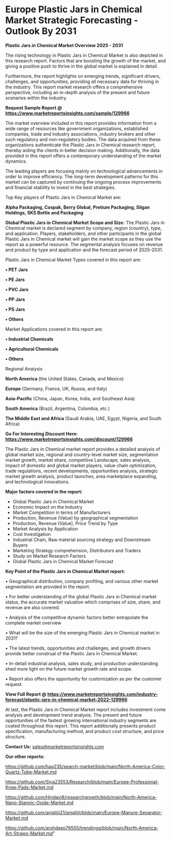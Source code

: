  # Europe Plastic Jars in Chemical Market Strategic Forecasting - Outlook By 2031

<Strong> Plastic Jars in Chemical Market Overview 2025 - 2031</strong>

The rising technology in Plastic Jars in Chemical Market is also depicted in this research report. Factors that are boosting the growth of the market, and giving a positive push to thrive in the global market is explained in detail.

Furthermore, the report highlights on emerging trends, significant drivers, challenges, and opportunities, providing all necessary data for thriving in the industry. This report market research offers a comprehensive perspective, including an in-depth analysis of the present and future scenarios within the industry.

<strong>Request Sample Report @ <a href=https://www.marketreportsinsights.com/sample/129966>https://www.marketreportsinsights.com/sample/129966</a></strong>

The market overview included in this report provides information from a wide range of resources like government organizations, established companies, trade and industry associations, industry brokers and other such regulatory and non-regulatory bodies. The data acquired from these organizations authenticate the Plastic Jars in Chemical research report, thereby aiding the clients in better decision making. Additionally, the data provided in this report offers a contemporary understanding of the market dynamics.

The leading players are focusing mainly on technological advancements in order to improve efficiency. The long-term development patterns for this market can be captured by continuing the ongoing process improvements and financial stability to invest in the best strategies.

Top Key players of Plastic Jars in Chemical Market are:

<strong>Alpha Packaging, Cospak, Berry Global, Pretium Packaging, Silgan Holdings, SKS Bottle and Packaging</strong>

<strong><b>Global Plastic Jars in Chemical Market Scope and Size:</b></strong>
The Plastic Jars in Chemical market is declared segment by company, region (country), type, and application. Players, stakeholders, and other participants in the global Plastic Jars in Chemical market will gain the market scope as they use the report as a powerful resource. The segmental analysis focuses on revenue and product by type and application and the forecast period of 2025-2031.

Plastic Jars in Chemical Market Types covered in this report are:

<strong>• PET Jars

• PE Jars

• PVC Jars

• PP Jars

• PS Jars

• Others</strong>

Market Applications covered in this report are:

<strong>• Industrial Chemicals

• Agricultural Chemicals

• Others</strong> 

Regional Analysis

<strong>North America</strong> (the United States, Canada, and Mexico)

<strong>Europe</strong> (Germany, France, UK, Russia, and Italy)

<strong>Asia-Pacific</strong> (China, Japan, Korea, India, and Southeast Asia)

<strong>South America</strong> (Brazil, Argentina, Colombia, etc.)

<strong>The Middle East and Africa</strong> (Saudi Arabia, UAE, Egypt, Nigeria, and South Africa)

<strong>Go For Interesting Discount Here: <a href=https://www.marketreportsinsights.com/discount/129966>https://www.marketreportsinsights.com/discount/129966</a></strong>

The Plastic Jars in Chemical market report provides a detailed analysis of global market size, regional and country-level market size, segmentation market growth, market share, competitive Landscape, sales analysis, impact of domestic and global market players, value chain optimization, trade regulations, recent developments, opportunities analysis, strategic market growth analysis, product launches, area marketplace expanding, and technological innovations.

<strong><b>Major factors covered in the report:</b></strong>
<ul>
  <li>Global Plastic Jars in Chemical Market </li>
  <li>Economic Impact on the Industry</li>
  <li>Market Competition in terms of Manufacturers</li>
  <li>Production, Revenue (Value) by geographical segmentation</li>
  <li>Production, Revenue (Value), Price Trend by Type</li>
  <li>Market Analysis by Application</li>
  <li>Cost Investigation</li>
  <li>Industrial Chain, Raw material sourcing strategy and Downstream Buyers</li>
  <li>Marketing Strategy comprehension, Distributors and Traders</li>
  <li>Study on Market Research Factors</li>
  <li>Global Plastic Jars in Chemical Market Forecast</li>
</ul>

<strong><b>Key Point of the Plastic Jars in Chemical Market report:</b></strong>

• Geographical distribution, company profiling, and various other market segmentation are provided in the report.

• For better understanding of the global Plastic Jars in Chemical market status, the accurate market valuation which comprises of size, share, and revenue are also covered.

• Analysis of the competitive dynamic factors better extrapolate the complete market overview

• What will be the size of the emerging Plastic Jars in Chemical market in 2031?

• The latest trends, opportunities and challenges, and growth drivers provide better construal of the Plastic Jars in Chemical Market.

• In-detail industrial analysis, sales study, and production understanding shed more light on the future market growth rate and scope.

• Report also offers the opportunity for customization as per the customer request.

<strong><b>View Full Report @ <a href=https://www.marketreportsinsights.com/industry-forecast/plastic-jars-in-chemical-market-2022-129966>https://www.marketreportsinsights.com/industry-forecast/plastic-jars-in-chemical-market-2022-129966</a></b></strong>


At last, the Plastic Jars in Chemical Market report includes investment come analysis and development trend analysis. The present and future opportunities of the fastest growing international industry segments are coated throughout this report. This report additionally presents product specification, manufacturing method, and product cost structure, and price structure.

<strong>Contact Us:</strong>
sales@marketreportsinsights.com

<strong>Our other reports:</strong>

<a href=https://github.com/haq235/search-market/blob/main/North-America-Color-Quartz-Tube-Market.md>https://github.com/haq235/search-market/blob/main/North-America-Color-Quartz-Tube-Market.md</a>

<a href=https://github.com/Siya23553/Research/blob/main/Europe-Professional-Knee-Pads-Market.md>https://github.com/Siya23553/Research/blob/main/Europe-Professional-Knee-Pads-Market.md</a>

<a href=https://github.com/Hindavi8/researchgrowth/blob/main/North-America-Nano-Stannic-Oxide-Market.md>https://github.com/Hindavi8/researchgrowth/blob/main/North-America-Nano-Stannic-Oxide-Market.md</a>

<a href=https://github.com/anjaliiii21/anjaliiii/blob/main/Europe-Manure-Separator-Market.md>https://github.com/anjaliiii21/anjaliiii/blob/main/Europe-Manure-Separator-Market.md</a>

<a href=https://github.com/arshdeep76555/trendingg/blob/main/North-America-Art-Straws-Market.md>https://github.com/arshdeep76555/trendingg/blob/main/North-America-Art-Straws-Market.md</a>"

